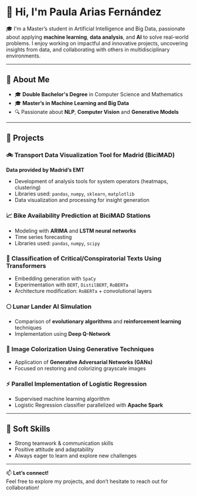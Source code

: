 # 👋 Hi, I'm Paula Arias Fernández

🎓 I'm a Master’s student in Artificial Intelligence and Big Data, passionate about applying **machine learning**, **data analysis**, and **AI** to solve real-world problems. I enjoy working on impactful and innovative projects, uncovering insights from data, and collaborating with others in multidisciplinary environments.

---

## 🧠 About Me

- 🎓 **Double Bachelor's Degree** in Computer Science and Mathematics
- 🎓 **Master’s in Machine Learning and Big Data**
- 🔍 Passionate about **NLP**, **Computer Vision** and **Generative Models**

---

## 🚀 Projects

### 🚲 Transport Data Visualization Tool for Madrid (BiciMAD)
**Data provided by Madrid’s EMT**  
- Development of analysis tools for system operators (heatmaps, clustering)  
- Libraries used: `pandas`, `numpy`, `sklearn`, `matplotlib`  
- Data visualization and processing for insight generation

### 📈  Bike Availability Prediction at BiciMAD Stations
- Modeling with **ARIMA** and **LSTM neural networks**  
- Time series forecasting  
- Libraries used: `pandas`, `numpy`, `scipy`

### 🧠 Classification of Critical/Conspiratorial Texts Using Transformers
- Embedding generation with `SpaCy`  
- Experimentation with `BERT`, `DistilBERT`, `RoBERTa`  
- Architecture modification: `RoBERTa` + convolutional layers

### 🌕 Lunar Lander AI Simulation
- Comparison of **evolutionary algorithms** and **reinforcement learning** techniques  
- Implementation using **Deep Q-Network**

### 🎨 Image Colorization Using Generative Techniques
- Application of **Generative Adversarial Networks (GANs)**  
- Focused on restoring and colorizing grayscale images

### ⚡ Parallel Implementation of Logistic Regression
- Supervised machine learning algorithm  
- Logistic Regression classifier parallelized with **Apache Spark**

---

## 🌱 Soft Skills

- Strong teamwork & communication skills  
- Positive attitude and adaptability  
- Always eager to learn and explore new challenges

---

📫 **Let’s connect!**  
Feel free to explore my projects, and don’t hesitate to reach out for collaboration!

